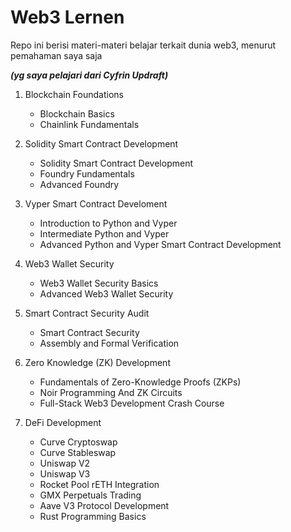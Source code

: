 # Web3 Lernen
Repo ini berisi materi-materi belajar terkait dunia web3, menurut pemahaman saya saja

***(yg saya pelajari dari Cyfrin Updraft)***

1. Blockchain Foundations
	* Blockchain Basics
	* Chainlink Fundamentals

2. Solidity Smart Contract Development
	* Solidity Smart Contract Development
	* Foundry Fundamentals
	* Advanced Foundry

3. Vyper Smart Contract Develoment
	* Introduction to Python and Vyper
	* Intermediate Python and Vyper
	* Advanced Python and Vyper Smart Contract Development

4. Web3 Wallet Security
	* Web3 Wallet Security Basics
	* Advanced Web3 Wallet Security

5. Smart Contract Security Audit
	* Smart Contract Security
	* Assembly and Formal Verification

6. Zero Knowledge (ZK) Development
	* Fundamentals of Zero-Knowledge Proofs (ZKPs)
	* Noir Programming And ZK Circuits
	* Full-Stack Web3 Development Crash Course

7. 	DeFi Development
	* Curve Cryptoswap
	* Curve Stableswap
	* Uniswap V2
	* Uniswap V3
	* Rocket Pool rETH Integration
	* GMX Perpetuals Trading
	* Aave V3 Protocol Development
	* Rust Programming Basics
	
